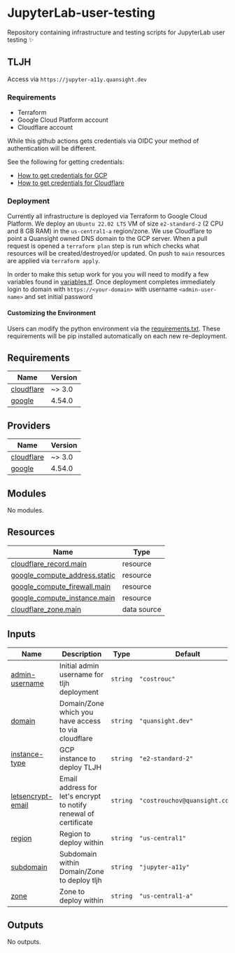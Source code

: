 # JupyterLab-user-testing
Repository containing infrastructure and testing scripts for JupyterLab user testing ✨

## TLJH

Access via `https://jupyter-a11y.quansight.dev`

### Requirements

 - Terraform
 - Google Cloud Platform account
 - Cloudflare account

While this github actions gets credentials via OIDC your method of
authentication will be different. 

See the following for getting credentials:
 - [How to get credentials for GCP](https://registry.terraform.io/providers/hashicorp/google/latest/docs/guides/getting_started)
 - [How to get credentials for Cloudflare](https://registry.terraform.io/providers/cloudflare/cloudflare/latest/docs)

### Deployment

Currently all infrastructure is deployed via Terraform to Google Cloud
Platform. We deploy an `Ubuntu 22.02 LTS` VM of size `e2-standard-2`
(2 CPU and 8 GB RAM) in the `us-central1-a` region/zone. We use
Cloudflare to point a Quansight owned DNS domain to the GCP
server. When a pull request is opened a `terraform plan` step is run
which checks what resources will be created/destroyed/or updated. On
push to `main` resources are applied via `terraform apply`.

In order to make this setup work for you you will need to modify a few
variables found in [variables.tf](./variables.tf). Once deployment
completes immediately login to domain with `https://<your-domain>`
with username `<admin-user-name>` and set initial password

#### Customizing the Environment

Users can modify the python environment via the
[requirements.txt](./requirements.txt). These requirements will be pip
installed automatically on each new re-deployment.

## Requirements

| Name | Version |
|------|---------|
| <a name="requirement_cloudflare"></a> [cloudflare](#requirement\_cloudflare) | ~> 3.0 |
| <a name="requirement_google"></a> [google](#requirement\_google) | 4.54.0 |

## Providers

| Name | Version |
|------|---------|
| <a name="provider_cloudflare"></a> [cloudflare](#provider\_cloudflare) | ~> 3.0 |
| <a name="provider_google"></a> [google](#provider\_google) | 4.54.0 |

## Modules

No modules.

## Resources

| Name | Type |
|------|------|
| [cloudflare_record.main](https://registry.terraform.io/providers/cloudflare/cloudflare/latest/docs/resources/record) | resource |
| [google_compute_address.static](https://registry.terraform.io/providers/hashicorp/google/4.54.0/docs/resources/compute_address) | resource |
| [google_compute_firewall.main](https://registry.terraform.io/providers/hashicorp/google/4.54.0/docs/resources/compute_firewall) | resource |
| [google_compute_instance.main](https://registry.terraform.io/providers/hashicorp/google/4.54.0/docs/resources/compute_instance) | resource |
| [cloudflare_zone.main](https://registry.terraform.io/providers/cloudflare/cloudflare/latest/docs/data-sources/zone) | data source |

## Inputs

| Name | Description | Type | Default | Required |
|------|-------------|------|---------|:--------:|
| <a name="input_admin-username"></a> [admin-username](#input\_admin-username) | Initial admin username for tljh deployment | `string` | `"costrouc"` | no |
| <a name="input_domain"></a> [domain](#input\_domain) | Domain/Zone which you have access to via cloudflare | `string` | `"quansight.dev"` | no |
| <a name="input_instance-type"></a> [instance-type](#input\_instance-type) | GCP instance to deploy TLJH | `string` | `"e2-standard-2"` | no |
| <a name="input_letsencrypt-email"></a> [letsencrypt-email](#input\_letsencrypt-email) | Email address for let's encrypt to notify renewal of certificate | `string` | `"costrouchov@quansight.com"` | no |
| <a name="input_region"></a> [region](#input\_region) | Region to deploy within | `string` | `"us-central1"` | no |
| <a name="input_subdomain"></a> [subdomain](#input\_subdomain) | Subdomain within Domain/Zone to deploy tljh | `string` | `"jupyter-a11y"` | no |
| <a name="input_zone"></a> [zone](#input\_zone) | Zone to deploy within | `string` | `"us-central1-a"` | no |

## Outputs

No outputs.
